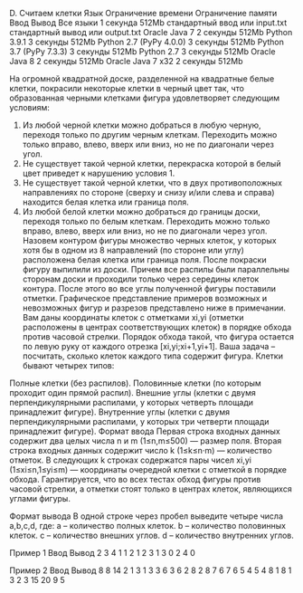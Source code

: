 D. Считаем клетки
Язык	Ограничение времени	Ограничение памяти	Ввод	Вывод
Все языки	1 секунда	512Mb	стандартный ввод или input.txt	стандартный вывод или output.txt
Oracle Java 7	2 секунды	512Mb
Python 3.9.1	3 секунды	512Mb
Python 2.7 (PyPy 4.0.0)	3 секунды	512Mb
Python 3.7 (PyPy 7.3.3)	3 секунды	512Mb
Python 2.7	3 секунды	512Mb
Oracle Java 8	2 секунды	512Mb
Oracle Java 7 x32	2 секунды	512Mb

На огромной квадратной доске, разделенной на квадратные белые клетки, покрасили некоторые клетки в черный цвет так, что образованная черными клетками фигура удовлетворяет следующим условиям:
1. Из любой черной клетки можно добраться в любую черную, переходя только по другим черным клеткам. Переходить можно только вправо, влево, вверх или вниз, но не по диагонали через угол.
2. Не существует такой черной клетки, перекраска которой в белый цвет приведет к нарушению условия 1.
3. Не существует такой черной клетки, что в двух противоположных направлениях по стороне (сверху и снизу и/или слева и справа) находится белая клетка или граница поля.
4. Из любой белой клетки можно добраться до границы доски, переходя только по белым клеткам. Переходить можно только вправо, влево, вверх или вниз, но не по диагонали через угол.
Назовем контуром фигуры множество черных клеток, у которых хотя бы в одном из 8 направлений (по стороне или углу) расположена белая клетка или граница поля.
После покраски фигуру выпилили из доски. Причем все распилы были параллельны сторонам доски и проходили только через середины клеток контура. После этого во все углы полученной фигуры поставили отметки.
Графическое представление примеров возможных и невозможных фигур и разрезов представлено ниже в примечании.
Вам даны координаты клеток с отметками xi,yi (отметки расположены в центрах соответствующих клеток) в порядке обхода против часовой стрелки. 
Порядок обхода такой, что фигура остается по левую руку от каждого отрезка [xi,yi;xi+1,yi+1]. 
Ваша задача – посчитать, сколько клеток каждого типа содержит фигура. Клетки бывают четырех типов:

Полные клетки (без распилов).
Половинные клетки (по которым проходит один прямой распил).
Внешние углы (клетки с двумя перпендикулярными распилами, у которых четверть площади принадлежит фигуре).
Внутренние углы (клетки с двумя перпендикулярными распилами, у которых три четверти площади принадлежит фигуре).
Формат ввода
Первая строка входных данных содержит два целых числа n и m (1≤n,m≤500) — размер поля.
Вторая строка входных данных содержит число k (1≤k≤n⋅m)  — количество отметок.
В следующих k строках содержатся пары чисел xi,yi (1≤xi≤n,1≤yi≤m)  — координаты очередной клетки с отметкой в порядке обхода. 
Гарантируется, что во всех тестах обход фигуры против часовой стрелки, а отметки стоят только в центрах клеток, являющихся углами фигуры.

Формат вывода
В одной строке через пробел выведите четыре числа a,b,c,d, где: a – количество полных клеток. b – количество половинных клеток. c – количество внешних углов. d – количество внутренних углов.

Пример 1
Ввод	Вывод
2 3
4
1 1
2 1
2 3
1 3
0 2 4 0

Пример 2
Ввод	Вывод
8 8
14
2 1
3 1
3 3
6 3
6 2
8 2
8 7
6 7
6 5
4 5
4 8
1 8
1 3
2 3
15 20 9 5
